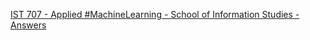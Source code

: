 [IST 707 - Applied #MachineLearning - School of Information Studies - Answers](https://qi.tc/qi/119400)